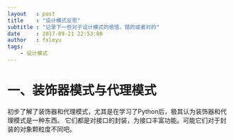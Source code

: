 ```yaml
---
layout   : post
title    : "设计模式反思"
subtitle : "记录下一些对于设计模式的感悟，错的或者对的"
date     : 2017-09-21 22:53:00
author   : fxleyu
tags:
    - 设计模式
---
```

# 一、装饰器模式与代理模式
初步了解了装饰器和代理模式，尤其是在学习了Python后，极其认为装饰器和代理模式是一种东西。
它们都是对接口的封装，为接口丰富功能。可能它们对于封装的对象颗粒度不同吧。

